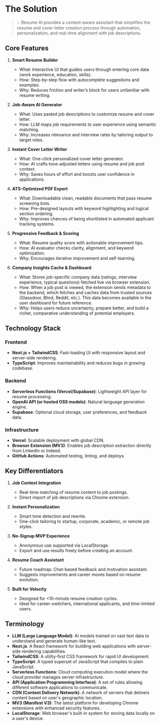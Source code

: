 # The Solution

> 💡 Resume AI provides a context-aware assistant that simplifies the resume and cover letter creation process through automation, personalization, and real-time alignment with job descriptions.

## Core Features

1. **Smart Resume Builder**
   - What: Interactive UI that guides users through entering core data (work experience, education, skills).
   - How: Step-by-step flow with autocomplete suggestions and examples.
   - Why: Reduces friction and writer’s block for users unfamiliar with resume writing.

2. **Job-Aware AI Generator**
   - What: Uses pasted job descriptions to customize resume and cover letter.
   - How: LLM maps job requirements to user experience using semantic matching.
   - Why: Increases relevance and interview rates by tailoring output to target roles.

3. **Instant Cover Letter Writer**
   - What: One-click personalized cover letter generator.
   - How: AI crafts tone-adjusted letters using resume and job post context.
   - Why: Saves hours of effort and boosts user confidence in applications.

4. **ATS-Optimized PDF Export**
   - What: Downloadable clean, readable documents that pass resume screening bots.
   - How: Pre-designed layouts with keyword highlighting and logical section ordering.
   - Why: Improves chances of being shortlisted in automated applicant tracking systems.

5. **Progressive Feedback & Scoring**
   - What: Resume quality score with actionable improvement tips.
   - How: AI evaluator checks clarity, alignment, and keyword optimization.
   - Why: Encourages iterative improvement and self-learning.

6. **Company Insights Cache & Dashboard**
   - What: Stores job-specific company data (ratings, interview experience, typical questions) fetched live via browser extension.
   - How: When a job post is viewed, the extension sends metadata to the backend, which fetches and caches data from trusted sources (Glassdoor, Blind, Reddit, etc.). This data becomes available in the user dashboard for future reference.
   - Why: Helps users reduce uncertainty, prepare better, and build a richer, comparative understanding of potential employers.

## Technology Stack

### Frontend
- **Next.js + TailwindCSS**: Fast-loading UI with responsive layout and server-side rendering.
- **TypeScript**: Improves maintainability and reduces bugs in growing codebase.

### Backend
- **Serverless Functions (Vercel/Supabase)**: Lightweight API layer for resume processing.
- **OpenAI API (or hosted OSS models)**: Natural language generation engine.
- **Supabase**: Optional cloud storage, user preferences, and feedback data.

### Infrastructure
- **Vercel**: Scalable deployment with global CDN.
- **Browser Extension (MV3)**: Enables job description extraction directly from LinkedIn or Indeed.
- **GitHub Actions**: Automated testing, linting, and deploys.

## Key Differentiators

1. **Job Context Integration**
   - Real-time matching of resume content to job postings.
   - Direct import of job descriptions via Chrome extension.

2. **Instant Personalization**
   - Smart tone detection and rewrite.
   - One-click tailoring to startup, corporate, academic, or remote job styles.

3. **No-Signup MVP Experience**
   - Anonymous use supported via LocalStorage.
   - Export and use results freely before creating an account.

4. **Resume Coach Assistant**
   - Future roadmap: Chat-based feedback and motivation assistant.
   - Suggests improvements and career moves based on resume evolution.

5. **Built for Velocity**
   - Designed for <10-minute resume creation cycles.
   - Ideal for career-switchers, international applicants, and time-limited users.

## Terminology

- **LLM (Large Language Model)**: AI models trained on vast text data to understand and generate human-like text.
- **Next.js**: A React framework for building web applications with server-side rendering capabilities.
- **TailwindCSS**: A utility-first CSS framework for rapid UI development.
- **TypeScript**: A typed superset of JavaScript that compiles to plain JavaScript.
- **Serverless Functions**: Cloud computing execution model where the cloud provider manages server infrastructure.
- **API (Application Programming Interface)**: A set of rules allowing different software applications to communicate.
- **CDN (Content Delivery Network)**: A network of servers that delivers content based on user's geographic location.
- **MV3 (Manifest V3)**: The latest platform for developing Chrome extensions with enhanced security features.
- **LocalStorage**: Web browser's built-in system for storing data locally on a user's device.